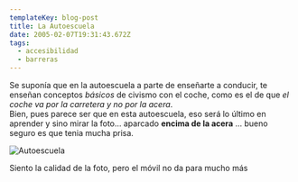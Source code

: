 ```yaml
---
templateKey: blog-post
title: La Autoescuela
date: 2005-02-07T19:31:43.672Z
tags:
  - accesibilidad
  - barreras
---
```

Se suponí­a que en la autoescuela a parte de enseñarte a conducir, te enseñan conceptos *básicos* de civismo con el coche, como es el de que *el coche va por la carretera y no por la acera*.\
Bien, pues parece ser que en esta autoescuela, eso será lo ­último en aprender y sino mirar la foto… aparcado **encima de la acera** … bueno seguro es que tenia mucha prisa.

![Autoescuela](https://live.staticflickr.com/4/4421970_10f0f69d3b_t.jpg)
 

Siento la calidad de la foto, pero el m­óvil no da para mucho más